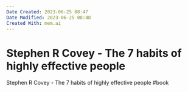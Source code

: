 ```yaml
---
Date Created: 2023-06-25 08:47
Date Modified: 2023-06-25 08:48
Created With: mem.ai
---
```


# Stephen R Covey - The 7 habits of highly effective people

Stephen R Covey - The 7 habits of highly effective people
#book

